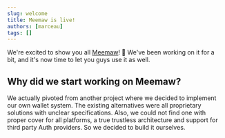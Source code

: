 ```yaml
---
slug: welcome
title: Meemaw is live!
authors: [marceau]
tags: []
---
```


We're excited to show you all [Meemaw](https://www.github.com/getmeemaw/meemaw)! 🚀 We've been working on it for a bit, and it's now time to let you guys use it as well.

<!-- truncate -->

## Why did we start working on Meemaw?

We actually pivoted from another project where we decided to implement our own wallet system. The existing alternatives were all proprietary solutions with unclear specifications. Also, we could not find one with proper cover for all platforms, a true trustless architecture and support for third party Auth providers. So we decided to build it ourselves.
